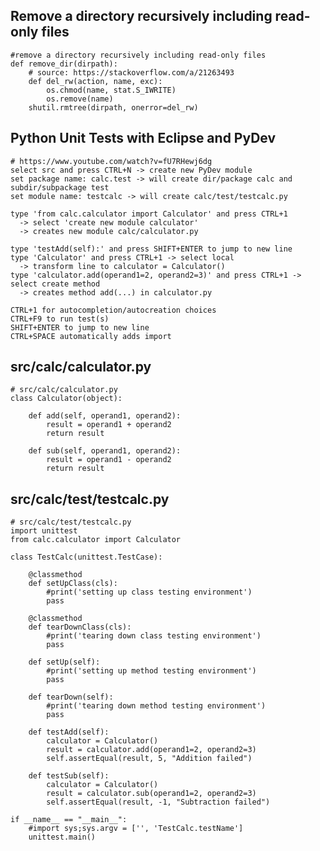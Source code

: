 ## Remove a directory recursively including read-only files
    #remove a directory recursively including read-only files
    def remove_dir(dirpath):
        # source: https://stackoverflow.com/a/21263493
        def del_rw(action, name, exc):
            os.chmod(name, stat.S_IWRITE)
            os.remove(name)
        shutil.rmtree(dirpath, onerror=del_rw)
        
## Python Unit Tests with Eclipse and PyDev
    # https://www.youtube.com/watch?v=fU7RHewj6dg
    select src and press CTRL+N -> create new PyDev module
    set package name: calc.test -> will create dir/package calc and subdir/subpackage test
    set module name: testcalc -> will create calc/test/testcalc.py

    type 'from calc.calculator import Calculator' and press CTRL+1
      -> select 'create new module calculator'
      -> creates new module calc/calculator.py

    type 'testAdd(self):' and press SHIFT+ENTER to jump to new line
    type 'Calculator' and press CTRL+1 -> select local
      -> transform line to calculator = Calculator()
    type 'calculator.add(operand1=2, operand2=3)' and press CTRL+1 -> select create method
      -> creates method add(...) in calculator.py

    CTRL+1 for autocompletion/autocreation choices
    CTRL+F9 to run test(s)
    SHIFT+ENTER to jump to new line
    CTRL+SPACE automatically adds import
    
## src/calc/calculator.py
    # src/calc/calculator.py
    class Calculator(object):

        def add(self, operand1, operand2):
            result = operand1 + operand2
            return result

        def sub(self, operand1, operand2):
            result = operand1 - operand2
            return result

## src/calc/test/testcalc.py
    # src/calc/test/testcalc.py
    import unittest
    from calc.calculator import Calculator

    class TestCalc(unittest.TestCase):

        @classmethod
        def setUpClass(cls):
            #print('setting up class testing environment')
            pass

        @classmethod
        def tearDownClass(cls):
            #print('tearing down class testing environment')
            pass

        def setUp(self):
            #print('setting up method testing environment')
            pass

        def tearDown(self):
            #print('tearing down method testing environment')
            pass

        def testAdd(self):
            calculator = Calculator()
            result = calculator.add(operand1=2, operand2=3)
            self.assertEqual(result, 5, "Addition failed")

        def testSub(self):
            calculator = Calculator()
            result = calculator.sub(operand1=2, operand2=3)
            self.assertEqual(result, -1, "Subtraction failed")

    if __name__ == "__main__":
        #import sys;sys.argv = ['', 'TestCalc.testName']
        unittest.main()
